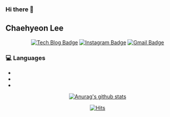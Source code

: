 ### Hi there 👋
## Chaehyeon Lee

<!--
**chlee1001/chlee1001** is a ✨ _special_ ✨ repository because its `README.md` (this file) appears on your GitHub profile.

Here are some ideas to get you started:

- 🔭 I’m currently working on ...
- 🌱 I’m currently learning ...
- 👯 I’m looking to collaborate on ...
- 🤔 I’m looking for help with ...
- 💬 Ask me about ...
- 📫 How to reach me: ...
- 😄 Pronouns: ...
- ⚡ Fun fact: ...
-->

<div align=center>

[![Tech Blog Badge](http://img.shields.io/badge/-Tech%20blog-black?style=flat-square&logo=github&link=https://chlee1001.github.io/)](https://chlee1001.github.io/) 
[![Instagram Badge](https://img.shields.io/badge/-Instagram-dd2a7b?style=flat-square&logo=instagram&logoColor=white&link=https://www.instagram.com/chaehy2on/)](https://www.instagram.com/chaehy2on/) 
[![Gmail Badge](https://img.shields.io/badge/-Gmail-d14836?style=flat-square&logo=Gmail&logoColor=white&link=mailto:lch50484084@gmail.com)](mailto:lch50484084@gmail.com)

</div>

### 💻 Languages
- 
- 
- 

<div align=center>

[![Anurag's github stats](https://github-readme-stats.vercel.app/api?username=chlee1001)](https://github.com/chlee1001/github-readme-stats)

[![Hits](https://hits.seeyoufarm.com/api/count/incr/badge.svg?url=https%3A%2F%2Fgithub.com%2Fchlee1001%2Fhit-counter)](https://hits.seeyoufarm.com)

</div>




 
